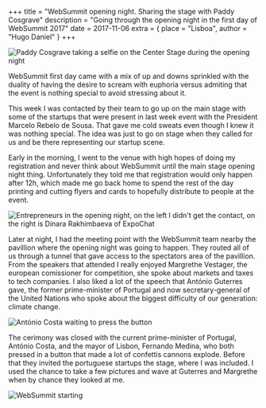 +++
title = "WebSummit opening night. Sharing the stage with Paddy Cosgrave"
description = "Going through the opening night in the first day of WebSummit 2017"
date = 2017-11-06
extra = { place = "Lisboa", author = "Hugo Daniel" }
+++

![Paddy Cosgrave taking a selfie on the Center Stage during the opening night](/images/abertura02.jpg)

WebSummit first day came with a mix of up and downs sprinkled with the duality of having the desire to scream with euphoria versus admiting that the event is nothing special to avoid stressing about it.

This week I was contacted by their team to go up on the main stage with some of the startups that were present in last week event with the President Marcelo Rebelo de Sousa. That gave me cold sweats even though I knew it was nothing special. The idea was just to go on stage when they called for us and be there representing our startup scene.

Early in the morning, I went to the venue with high hopes of doing my registration and never think about WebSummit until the main stage opening night thing. Unfortunately they told me that registration would only happen after 12h, which made me go back home to spend the rest of the day printing and cutting flyers and cards to hopefully distribute to people at the event.

![Entrepreneurs in the opening night, on the left I didn't get the contact, on the right is Dinara Rakhimbaeva of ExpoChat](/images/abertura05.jpg)

Later at night, I had the meeting point with the WebSummit team nearby the pavillion where the opening night was going to happen. They routed all of us through a tunnel that gave access to the spectators area of the pavillion. From the speakers that attended I really enjoyed Margrethe Vestager, the european comissioner for competition, she spoke about markets and taxes to tech companies. I also liked a lot of the speech that António Guterres gave, the former prime-minister of Portugal and now secretary-general of the United Nations who spoke about the biggest difficulty of our generation: climate change.

![António Costa waiting to press the button](/images/abertura04.jpg)

The cerimony was closed with the current prime-minister of Portugal, António Costa, and the mayor of Lisbon, Fernando Medina, who both pressed in a button that made a lot of confettis cannons explode. Before that they invited the portuguese startups the stage, where I was included. I used the chance to take a few pictures and wave at Guterres and Margrethe when by chance they looked at me.

![WebSummit starting](/images/abertura03.jpg)
